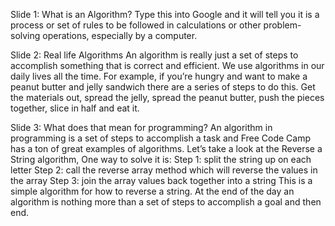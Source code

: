 Slide 1:
What is an Algorithm?
Type this into Google and it will tell you it is a process or set of rules to be followed in calculations or other problem-solving operations, especially by a computer.

Slide 2: 
Real life Algorithms
An algorithm is really just a set of steps to accomplish something that is correct and efficient.  We use algorithms in our daily lives all the time. For example, if you’re hungry and want to make a peanut butter and jelly sandwich there are a series of steps to do this. Get the materials out, spread the jelly, spread the peanut butter, push the pieces together, slice in half and eat it. 

Slide 3:
What does that mean for programming?
An algorithm in programming is a set of steps to accomplish a task and Free Code Camp has a ton of great examples of algorithms. Let’s take a look at the Reverse a String algorithm,
One way to solve it is:
Step 1: split the string up on each letter
Step 2: call the reverse array method which will reverse the values in the array
Step 3: join the array values back together into a string
This is a simple algorithm for how to reverse a string.
At the end of the day an algorithm is nothing more than a set of steps to accomplish a goal and then end. 
